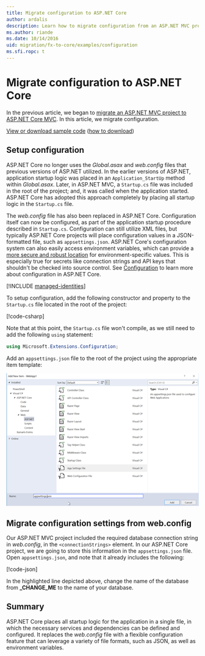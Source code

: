 ```yaml
---
title: Migrate configuration to ASP.NET Core
author: ardalis
description: Learn how to migrate configuration from an ASP.NET MVC project to an ASP.NET Core MVC project.
ms.author: riande
ms.date: 10/14/2016
uid: migration/fx-to-core/examples/configuration
ms.sfi.ropc: t
---
```


# Migrate configuration to ASP.NET Core

In the previous article, we began to [migrate an ASP.NET MVC project to ASP.NET Core MVC](overview.md). In this article, we migrate configuration.

[View or download sample code](https://github.com/dotnet/AspNetCore.Docs/tree/main/aspnetcore/migration/fx-to-core/examples/configuration/samples) ([how to download](xref:index#how-to-download-a-sample))

## Setup configuration

ASP.NET Core no longer uses the *Global.asax* and *web.config* files that previous versions of ASP.NET utilized. In the earlier versions of ASP.NET, application startup logic was placed in an `Application_StartUp` method within *Global.asax*. Later, in ASP.NET MVC, a `Startup.cs` file was included in the root of the project; and, it was called when the application started. ASP.NET Core has adopted this approach completely by placing all startup logic in the `Startup.cs` file.

The *web.config* file has also been replaced in ASP.NET Core. Configuration itself can now be configured, as part of the application startup procedure described in `Startup.cs`. Configuration can still utilize XML files, but typically ASP.NET Core projects will place configuration values in a JSON-formatted file, such as `appsettings.json`. ASP.NET Core's configuration system can also easily access environment variables, which can provide a [more secure and robust location](xref:security/app-secrets) for environment-specific values. This is especially true for secrets like connection strings and API keys that shouldn't be checked into source control. See [Configuration](xref:fundamentals/configuration/index) to learn more about configuration in ASP.NET Core.

[!INCLUDE [managed-identities](~/includes/managed-identities-test-non-production.md)]

To setup configuration, add the following constructor and property to the `Startup.cs` file located in the root of the project:

[!code-csharp[](samples/configuration/WebApp1/src/WebApp1/Startup.cs?range=11-16)]

Note that at this point, the `Startup.cs` file won't compile, as we still need to add the following `using` statement:

```csharp
using Microsoft.Extensions.Configuration;
```

Add an `appsettings.json` file to the root of the project using the appropriate item template:

![Add AppSettings JSON](_static/configuration/add-appsettings-json.png)

## Migrate configuration settings from web.config

Our ASP.NET MVC project included the required database connection string in *web.config*, in the `<connectionStrings>` element. In our ASP.NET Core project, we are going to store this information in the `appsettings.json` file. Open `appsettings.json`, and note that it already includes the following:

[!code-json[](samples/configuration/WebApp1/src/WebApp1/appsettings.json?highlight=4)]

In the highlighted line depicted above, change the name of the database from **_CHANGE_ME** to the name of your database.

## Summary

ASP.NET Core places all startup logic for the application in a single file, in which the necessary services and dependencies can be defined and configured. It replaces the *web.config* file with a flexible configuration feature that can leverage a variety of file formats, such as JSON, as well as environment variables.
